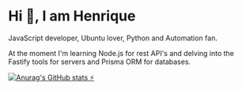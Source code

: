 # Hi 👋, I am Henrique

JavaScript developer, Ubuntu lover, Python and Automation fan.

At the moment I'm learning Node.js for rest API's and delving into the Fastify tools for servers and Prisma ORM for databases.


[![Anurag's GitHub stats ⚡](https://github-readme-stats.vercel.app/api?username=HenriqueStocco&show_icons=true&theme=transparent)](https://github.com/HenriqueStocco/HenriqueStocco/edit/main/README.md)
